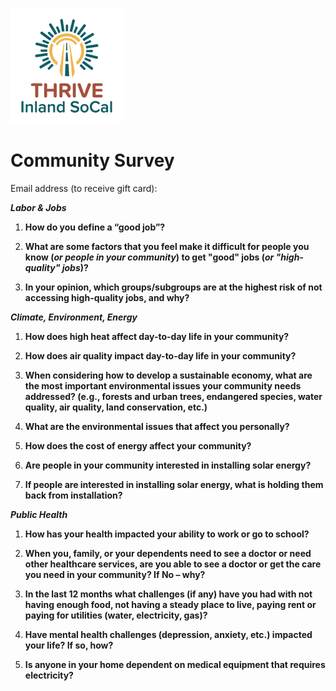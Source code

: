 ![Thrive Inland SoCal logo](https://github.com/thrive-archive/thrive-archive.github.io/blob/1702434137bb80fafb7136c9fb20250f619ffa92/thrive_inland_socal_logo_full_color_rgb_180px_w_72ppi.png) 

# Community Survey

Email address (to receive gift card):

***Labor & Jobs***

1. **How do you define a “good job”?**

2. **What are some factors that you feel make it difficult for people you know (*or people in your community*) to get "good" jobs (*or "high-quality" jobs*)?**

3. **In your opinion, which groups/subgroups are at the highest risk of not accessing high-quality jobs, and why?**

***Climate, Environment, Energy***

1. **How does high heat affect day-to-day life in your community?**

2. **How does air quality impact day-to-day life in your community?**

3. **When considering how to develop a sustainable economy, what are the most important environmental issues your community needs addressed? (e.g., forests and urban trees, endangered species, water quality, air quality, land conservation, etc.)**

4. **What are the environmental issues that affect you personally?**

5. **How does the cost of energy affect your community?**

6. **Are people in your community interested in installing solar energy?**

7. **If people are interested in installing solar energy, what is holding them back from installation?**

***Public Health***

1. **How has your health impacted your ability to work or go to school?**

2. **When you, family, or your dependents need to see a doctor or need other healthcare services, are you able to see a doctor or get the care you need in your community? If No – why?**

3. **In the last 12 months what challenges (if any) have you had with not having enough food, not having a steady place to live, paying rent or paying for utilities (water, electricity, gas)?**

4. **Have mental health challenges (depression, anxiety, etc.) impacted your life? If so, how?**

5. **Is anyone in your home dependent on medical equipment that requires electricity?**
